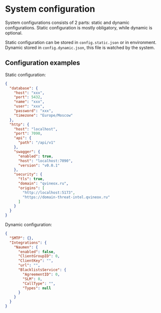 # System configuration

System configurations consists of 2 parts: static and dynamic configurations.
Static configuration is mostly obligatory, while dynamic is optional.

Static configuration can be stored in `config.static.json` or in environment.
Dynamic stored in `config.dynamic.json`, this file is watched by the system.

## Configuration examples

Static configuration:

```json
{
  "database": {
    "host": "xxx",
    "port": 5432,
    "name": "xxx",
    "user": "xxx",
    "password": "xxx",
    "timezone": "Europe/Moscow"
  },
  "http": {
    "host": "localhost",
    "port": 7090,
    "api": {
      "path": "/api/v1"
    },
    "swagger": {
      "enabled": true,
      "host": "localhost:7090",
      "version": "v0.0.1"
    },
    "security": {
      "tls": true,
      "domain": "qvineox.ru",
      "origins": [
        "http://localhost:5173",
        "https://domain-threat-intel.qvineox.ru"
      ]
    }
  }
}
```

Dynamic configuration:

```json
{
  "SMTP": {},
  "Integrations": {
    "Naumen": {
      "enabled": false,
      "ClientGroupID": 0,
      "ClientKey": "",
      "url": "",
      "BlacklistsService": {
        "AgreementID": 0,
        "SLM": 0,
        "CallType": "",
        "Types": null
      }
    }
  }
}
```